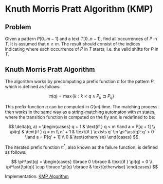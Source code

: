 # Knuth Morris Pratt Algorithm (KMP)

## Problem

Given a pattern $P[0..m-1]$ and a text $T[0..n-1]$, find all occurrences of $P$ in $T$. It is assumed that $n \geq m$. The result should consist of the indices indicating where each occurrence of $P$ in $T$ starts, i.e. the valid shifts for $P$ in $T$.

## Knuth Morris Pratt Algorithm

The algorithm works by precomputing a prefix function $\pi$ for the pattern $P$, which is defined as follows:

$$
\pi(q) = \max \lbrace k : k < q \land P_k \sqsupset P_q \rbrace
$$

This prefix function $\pi$ can be computed in $O(m)$ time. The matching process then works in the same way as a [string-matching automaton](https://github.com/pl3onasm/CLRS/tree/main/algorithms/string-matching/finite-automata) with $m$ states, where the transition function is computed on the fly and is redefined to be:

$$
\delta(q, a) = \begin{cases}
q + 1 & \text{if } q < m \land a = P[q + 1] \\
\pi(q) & \text{if } q = m \\
q' + 1 & \text{if } \exists q' \in \pi^\ast(q): q' > 0 \land a = P[q' + 1] \\
0 & \text{otherwise}
\end{cases}
$$

The iterated prefix function $\pi^\ast$, also known as the failure function, is defined as follows:

$$
\pi^\ast(q) = \begin{cases}
\lbrace 0 \rbrace & \text{if } \pi(q) = 0 \\
\pi^\ast(\pi(q)) \cup \lbrace \pi(q) \rbrace & \text{otherwise}
\end{cases}
$$

Implementation: [KMP Algorithm](https://github.com/pl3onasm/AADS/blob/main/algorithms/string-matching/knuth-morris-pratt/kmp.c)
